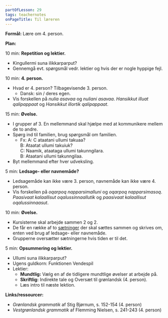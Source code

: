 ```yaml
---
partOfLesson: 29
tags: teachernotes
onPageTitle: Til læreren
---
```

**Formål:** Lære om 4. person.

**Plan:**

10 min: **Repetition og lektier.**

- Kingullermi suna ilikkarparput?
- Gennemgå evt. spørgsmål vedr. lektier og hvis der er nogle hyppige fejl.

10 min: **4. person.**

- Hvad er 4. person? Tilbagevisende 3. person.
    - Dansk: sin / deres egen.
- Vis forskellen på *nulia asavaa* og *nuliani asavaa*. *Hansikkut illuat qalipappaat* og *Hansikkut illortik qalipappaat*.

15 min: **Øvelse.**

- I grupper af 3. En mellemmand skal hjælpe med at kommunikere mellem de to andre.
- Spørg ind til familien, brug spørgsmål om familien.
    - Fx: A: C ataatani ullumi takuaa?<br>B: Ataatat ullumi takuiuk?<br>C: Naamik, ataataga ullumi takunngilara.<br>B: Ataatani ullumi takunngilaa.
- Byt mellemmand efter hver udveksling.

5 min: **Ledsage- eller navnemåde?**

- Ledsagemåde kan ikke være 3. person, navnemåde kan ikke være 4. person.
- Vis forskellen på *oqarpoq napparsimalluni* og *oqarpoq napparsimasoq*. *Paasivaat kalaallisut oqalussinnaallutik* og *paasivaat kalaallisut oqalussinnaasut*.

10 min: **Øvelse.**

- Kursisterne skal arbejde sammen 2 og 2.
- De får en række af to [sætninger](navne-eller-ledsage) der skal sættes sammen og skrives om, enten ved brug af ledsage- eller navnemåde.
- Grupperne oversætter sætningerne hvis tiden er til det.

5 min: **Opsummering og lektier.**

- Ullumi suna ilikkarparput?
- Ugens guldkorn: Funktionen Vendespil
- Lektier:
    - **Mundtlig:** Vælg en af de tidligere mundtlige øvelser at arbejde på.
    - **Skriftlig:** Indirekte tale og Oversæt til grønlandsk (4. person).
    - Læs intro til næste lektion.

**Links/ressourcer:**

- *Grønlandsk grammatik* af Stig Bjørnum, s. 152-154 (4. person)
- *Vestgrønlandsk grammatik* af Flemming Nielsen, s. 241-243 (4. person)